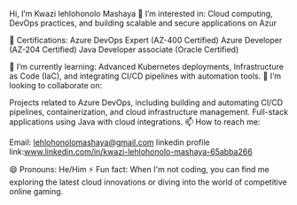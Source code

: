  Hi, I’m Kwazi lehlohonolo Mashaya
👀 I’m interested in: Cloud computing, DevOps practices, and building scalable and secure applications on Azur

💼 Certifications:
Azure DevOps Expert (AZ-400 Certified)
Azure Developer (AZ-204 Certified)
Java Developer associate (Oracle Certified)

🌱 I’m currently learning: Advanced Kubernetes deployments, Infrastructure as Code (IaC), and integrating CI/CD pipelines with automation tools.
💞️ I’m looking to collaborate on:

Projects related to Azure DevOps, including building and automating CI/CD pipelines, containerization, and cloud infrastructure management.
Full-stack applications using Java with cloud integrations.
📫 How to reach me:

Email: lehlohonolomashaya@gmail.com
linkedin profile link:www.linkedin.com/in/kwazi-lehlohonolo-mashaya-65abba266

😄 Pronouns: He/Him
⚡ Fun fact: When I'm not coding, you can find me exploring the latest cloud innovations or diving into the world of competitive online gaming.











